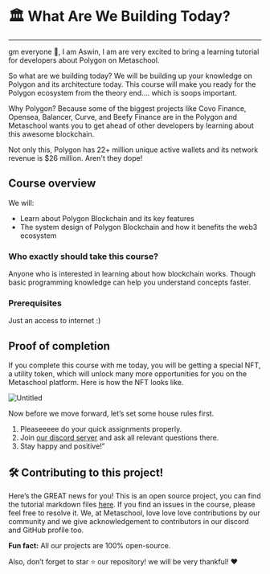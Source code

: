 # 🏛️ What Are We Building Today?
--------------------------------------------------
gm everyone 🌈, I am Aswin, I am are very excited to bring a learning tutorial for developers about Polygon on Metaschool.

So what are we building today? We will be building up your knowledge on Polygon and its architecture today. This course will make you ready for the Polygon ecosystem from the theory end.... which is soops important.

Why Polygon? Because some of the biggest projects like Covo Finance, Opensea, Balancer, Curve, and Beefy Finance are in the Polygon and Metaschool wants you to get ahead of other developers by learning about this awesome blockchain.

Not only this, Polygon has 22+ million unique active wallets and its network revenue is $26 million. Aren't they dope!


## Course overview
We will:

*   Learn about Polygon Blockchain and its key features
*   The system design of Polygon Blockchain and how it benefits the web3 ecosystem

### Who exactly should take this course?

Anyone who is interested in learning about how blockchain works. Though basic programming knowledge can help you understand concepts faster.

### Prerequisites

Just an access to internet :)

## Proof of completion

If you complete this course with me today, you will be getting a special NFT, a utility token, which will unlock many more opportunities for you on the Metaschool platform. Here is how the NFT looks like.

![Untitled](https://github.com/0xmetaschool/Learning-Projects/assets/129931419/39ec7f2b-da59-4a3c-b81f-90e3fe8c50c4)

Now before we move forward, let’s set some house rules first.
1. Pleaseeeee do your quick assignments properly. 
2. Join [our discord server](https://discord.gg/vbVMUwXWgc) and ask all relevant questions there.
3. Stay happy and positive!”

## 🛠 Contributing to this project!

Here’s the GREAT news for you! This is an open source project, you can find the tutorial markdown files [here](https://github.com/0xmetaschool/Learning-Projects/tree/main/Introduction%20to%20Polygon%20and%20its%20Architecture). If you find an issues in the course, please feel free to resolve it.
We, at Metaschool, love love love contributions by our community and we give acknowledgement to contributors in our discord and GitHub profile too.

**Fun fact:** All our projects are 100% open-source.

Also, don’t forget to star ⭐️ our repository! we will be very thankful! ♥️
